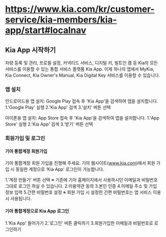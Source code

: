 # https://www.kia.com/kr/customer-service/kia-members/kia-app/start#localnav

## Kia App 시작하기

차량 등록 및 관리, 프로필 설정, 커넥티드 서비스, 디지털 키, 빌트인 캠 등 Kia의 모든 서비스를 이용할 수 있는 통합 서비스 플랫폼 Kia App.
이제 하나의 앱에서 MyKia, Kia Connect, Kia Owner's Manual, Kia Digital Key 서비스를 이용할 수 있습니다.

### 앱 설치

안드로이드용 앱 설치: Google Play 접속 후 'Kia App'을 검색하여 앱을 설치합니다.
1.'Google Play' 실행
2.'Kia App' 검색
3.'설치' 버튼 선택

아이폰용 앱 설치: App Store 접속 후 'Kia App'을 검색하여 앱을 설치합니다.
1.'App Store' 실행
2.'Kia App' 검색
3.'받기' 버튼 선택

### 회원가입 및 로그인

#### 기아 통합계정 회원가입

기아 통합계정 회원 가입을 진행해 주세요.
기아 웹사이트(www.kia.com)에서 회원 가입 시 동일한 계정으로 ‘Kia App’ 로그인이 가능합니다.

1.'계정 만들기' 버튼 선택 ※ 기존에 기아 홈페이지에서 사용하시던 이메일과 비밀번호 그대로 로그인 하실 수 있습니다.
2.이용약관 동의
3.본인 인증
4.이메일 주소 및 가입 정보 입력
5.간편 비밀번호 설정 ※ 회원 가입 시 설정한 간편 비밀번호는 앱 서비스 이용 시 사용됩니다.

#### 기아 통합계정으로 Kia App 로그인

1.'Kia App' 들어가기
2.'로그인' 버튼 클릭하기
3.회원가입한 이메일과 비밀번호로 로그인하기